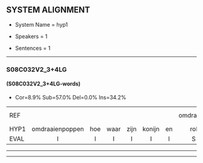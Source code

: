 
## SYSTEM ALIGNMENT

- System Name = hyp1

- Speakers = 1

- Sentences = 1

---

### S08C032V2_3+4LG

#### (S08C032V2_3+4LG-words)

- Cor=8.9%	Sub=57.0%	Del=0.0%	Ins=34.2%

|  |  |  |  |  |  |  |  |  |  |  |  |  |  |  |  |  |  |  |  |  |  |  |  |  |  |  |  |  |  |  |  |  |  |  |  |  |  |  |  |  |  |  |  |  |  |  |  |  |  |  |  |  |  |  |  |  |  |  |  |  |  |  |  |  |  |  |  |  |  |  |  |  |  |  |  |  |  |  |  |
|:--- |:---:|:---:|:---:|:---:|:---:|:---:|:---:|:---:|:---:|:---:|:---:|:---:|:---:|:---:|:---:|:---:|:---:|:---:|:---:|:---:|:---:|:---:|:---:|:---:|:---:|:---:|:---:|:---:|:---:|:---:|:---:|:---:|:---:|:---:|:---:|:---:|:---:|:---:|:---:|:---:|:---:|:---:|:---:|:---:|:---:|:---:|:---:|:---:|:---:|:---:|:---:|:---:|:---:|:---:|:---:|:---:|:---:|:---:|:---:|:---:|:---:|:---:|:---:|:---:|:---:|:---:|:---:|:---:|:---:|:---:|:---:|:---:|:---:|:---:|:---:|:---:|:---:|:---:|:---:|
| REF |  |  |  |  |  |  | omdraaien | poppenwagen | * | * | konijnenhok | elastiekje | ruziemaken | teddybeer | dierentuin | *(verstoppen) | * | verstoppertje | wasmachine | * | * | fototoestel |  | toiletpapier | vrachtwagen | buurmannen | vogelkooi | olifant | schommelen*(schoenmaken) | iedereen |  |  |  |  |  |  |  |  | * | schoenenwinkel | knutselen | ophangen | verjaardag | sprookjesboek | tandenborstel | lucifer | slaapkamer |  |  | achterdeur | ziekenhuis |  |  |  |  |  |  |  |  |  |  | nieuwsgierig | * | afblijven | * | kabouter | washandje | * | sneeuwwitje | goeiendag | vakantie | limonade | autorijden | * | * | eindelijk | familie | chocolade | *s |
| HYP1 | omdraaienpoppen | hoe | waar | zijn | konijn | en | rol | astike | ruzie | maken | tadibier | diren | tuin | paddestoelen | verstoppen | verstoppert | jen | was | was | machin | fotoesta | fototoestel | joret | papier | voorrestwagen | buurmannen | vogelkooi | olifant | schoenmaken | iedereen | schoen | schoen | aan | de | wink | kal | knetselen | opbrenggen | voor | jaardag | sprookjes | boek | tanden | borstal | leg | vier | slaapkamer | acht | uur | door | ziekenhuis | nieuw | spron | af | be | af | blijven | kabot | was | hant | ja | neew | wit | h | hoe | heb | ik | ja | goeietuis | waaen | u | iemand | ater | reten | endelik | van | malies | so | sulede |
| EVAL | I | I | I | I | I | I | S | S | S | S | S | S | S | S | S | S | S | S | S | S | S |  | I | S | S |  |  |  | S |  | I | I | I | I | I | I | I | I | S | S | S | S | S | S | S | S |  | I | I | S |  | I | I | I | I | I | I | I | I | I | I | S | S | S | S | S | S | S | S | S | S | S | S | S | S | S | S | S | S |
---

---
